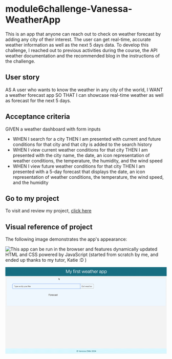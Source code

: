 # module6challenge-Vanessa-WeatherApp

This is an app that anyone can reach out to check on weather forecast by adding any city of their interest. The user can get real-time, accurate weather information as well as the next 5 days data. To develop this challenge, I reached out to previous activities during the course, the API weather documentation and the recommended blog in the instructions of the challenge.

## User story

AS A user who wants to know the weather in any city of the world,
I WANT a weather forecast app
SO THAT I can showcase real-time weather as well as forecast for the next 5 days.

## Acceptance criteria

GIVEN a weather dashboard with form inputs
* WHEN I search for a city
THEN I am presented with current and future conditions for that city and that city is added to the search history
* WHEN I view current weather conditions for that city
THEN I am presented with the city name, the date, an icon representation of weather conditions, the temperature, the humidity, and the wind speed
* WHEN I view future weather conditions for that city
THEN I am presented with a 5-day forecast that displays the date, an icon representation of weather conditions, the temperature, the wind speed, and the humidity


## Go to my project

To visit and review my project, [click here](https://vanzittle.github.io/module4-challenge-Vanessa-PersonalBlog/)

## Visual reference of project
The following image demonstrates the app's appearance:

![This app can be run in the browser and features dynamically updated HTML and CSS powered by JavaScript (started from scratch by me, and ended up thanks to my tutor, Katie :D )](./Assets/images/challenge_appReference.gif)

![](./Assets/challenge_appReference.gif)